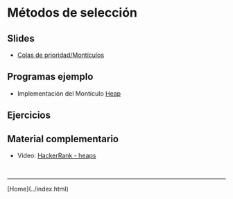 # Métodos de selección

## Slides
- [Colas de prioridad/Montículos](../slides/05.4-Heaps-sem10-11.pdf)

## Programas ejemplo
- Implementación del Montículo [Heap](https://algs4.cs.princeton.edu/code/edu/princeton/cs/algs4/Heap.java.html)


## Ejercicios


## Material complementario

- Video: [HackerRank - heaps](https://www.youtube.com/watch?v=t0Cq6tVNRBA)  



<BR>
<HR>
[Home](../index.html)
<BR>

